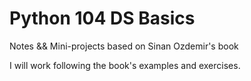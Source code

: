 # Python 104 DS Basics
 Notes && Mini-projects based on Sinan Ozdemir's book

I will work following the book's examples and exercises. 
